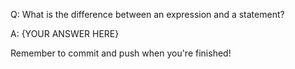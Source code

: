 Q: What is the difference between an expression and a statement?

A: {YOUR ANSWER HERE}


Remember to commit and push when you're finished!